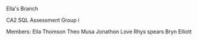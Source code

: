 Ella's Branch

CA2 SQL Assessment
Group i

Members:
Ella Thomson
Theo Musa
Jonathon Love
Rhys spears
Bryn Elliott

